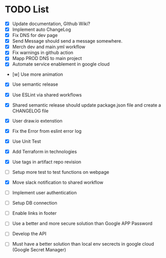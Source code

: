 # TODO List

- [x] Update documentation, GIthub Wiki?
- [x] Implement auto ChangeLog
- [x] Fix DNS for dev page
- [x] Send Message should send a message somewhere.
- [x] Merch dev and main.yml workflow
- [x] Fix warnings in github action
- [x] Mapp PROD DNS to main project
- [x] Automate service enablement in google cloud
- [w] Use more animation
- [x] Use semantic release
- [x] Use ESLint via shared workflows
- [x] Shared semantic release should update package.json file and create a CHANGELOG file
- [x] User draw.io extenstion 
- [x] Fix the Error from eslint error log
- [x] Use Unit Test
- [x] Add Terraform in technologies
- [x] Use tags in artifact repo revision
- [ ] Setup more test to test functions on webpage
- [x] Move slack notification to shared workflow
- [ ] Implement user authentication
- [ ] Setup DB connection
- [ ] Enable links in footer
- [ ] Use a better and more secure solution than Google APP Password
- [ ] Develop the API
- [ ] Must have a better solution than local env secrects in google cloud (Google Secret Manager)






